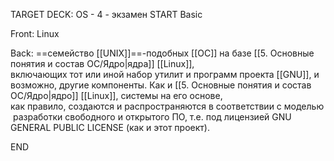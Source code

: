 TARGET DECK: OS - 4 - экзамен
START
Basic

Front: Linux  

Back: ==семейство [[UNIX]]==-подобных [[ОС]] на базе [[5. Основные понятия и состав ОС/Ядро|ядра]] [[Linux]], 
включающих тот или иной набор утилит и программ проекта [[GNU]], и возможно, другие компоненты. Как и [[5. Основные понятия и состав ОС/Ядро|ядро]] [[Linux]], системы на его основе, как правило, создаются и распространяются в соответствии с моделью разработки свободного и открытого ПО, т.е. под лицензией GNU GENERAL PUBLIC LICENSE (как и этот проект). 
<!--ID: 1663488761236-->
END 